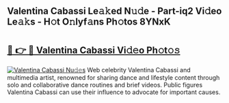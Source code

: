 ## Valentina Cabassi Le𝚊𝚔ed N𝚞𝚍e - Part-iq2 Vi𝚍eo Le𝚊𝚔s - H𝚘t O𝚗lyf𝚊ns Ph𝚘tos 8YNxK

# <h2><a href="http://hf7ndu7.feru.top/?c=Valentina+Cabassi">🔗 👉 🔴 Valentina Cabassi Vi𝚍𝚎o Ph𝚘t𝚘𝚜</a></h2>

[![Valentina Cabassi Nu𝚍𝚎s](https://i.imgur.com/0TWrTi3.gif)](http://hf7ndu7.feru.top/?c=Valentina+Cabassi)
Web celebrity Valentina Cabassi and multimedia artist, renowned for sharing dance and lifestyle content through solo and collaborative dance routines and brief videos. Public figures Valentina Cabassi can use their influence to advocate for important causes. 
